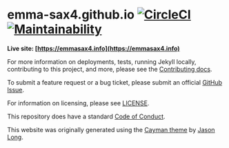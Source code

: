 # emma-sax4.github.io [![CircleCI](https://circleci.com/gh/emma-sax4/emma-sax4.github.io/tree/release.svg?style=shield)](https://circleci.com/gh/emma-sax4/emma-sax4.github.io/tree/release) [![Maintainability](https://api.codeclimate.com/v1/badges/a9161347b2a122a15ec3/maintainability)](https://codeclimate.com/github/emma-sax4/emma-sax4.github.io/maintainability)

**Live site: [https://emmasax4.info](https://emmasax4.info)**

For more information on deployments, tests, running Jekyll locally, contributing to this project, and more, please see the  [Contributing docs](https://github.com/emma-sax4/emma-sax4.github.io/blob/release/.github/contributing.md).

To submit a feature request or a bug ticket, please submit an official [GitHub Issue](https://github.com/emma-sax4/emma-sax4.github.io/issues/new/choose).

For information on licensing, please see [LICENSE](https://github.com/emma-sax4/emma-sax4.github.io/blob/release/LICENSE).

This repository does have a standard [Code of Conduct](https://github.com/emma-sax4/emma-sax4.github.io/blob/release/.github/code_of_conduct.md).

This website was originally generated using the [Cayman theme](https://github.com/jasonlong/cayman-theme) by [Jason Long](https://twitter.com/jasonlong).
